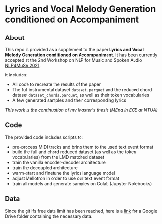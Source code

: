 # Lyrics and Vocal Melody Generation conditioned on Accompaniment

## About
This repo is provided as a supplement to the paper **Lyrics and Vocal Melody Generation conditioned on Accompaniment**.
It has been currently accepted at the 2nd Workshop on NLP for Music and Spoken Audio [NLP4MuSA 2021](https://sites.google.com/view/nlp4musa-2021).

It includes:
- All code to recreate the results of the paper
- The full instrumental dataset `dataset.parquet` and the reduced chord dataset `dataset_chords.parquet`, as well as their token vocabularies
- A few generated samples and their corresponding lyrics


*This work is the continuation of my [Master's thesis](http://artemis.cslab.ece.ntua.gr:8080/jspui/handle/123456789/17907) (MEng in ECE at [NTUA](https://www.ece.ntua.gr/en))*

## Code

The provided code includes scripts to:
- pre-process MIDI tracks and bring them to the used text event format
- build the full and chord reduced dataset (as well as the token vocabularies) from the LMD matched dataset
- train the vanilla encoder-decoder architecture
- train the decoupled architecture
- warm-start and finetune the lyrics language model
- adjust Mellotron in order to use our text event format
- train all models and generate samples on Colab (Jupyter Notebooks)

## Data

Since the git lfs free data limit has been reached, here is a [link](https://drive.google.com/drive/folders/1urzEY2Iu16-2TRUpvGjhjXjugRuIVLuf?usp=sharing) for a Google Drive folder containing the necessary data.

